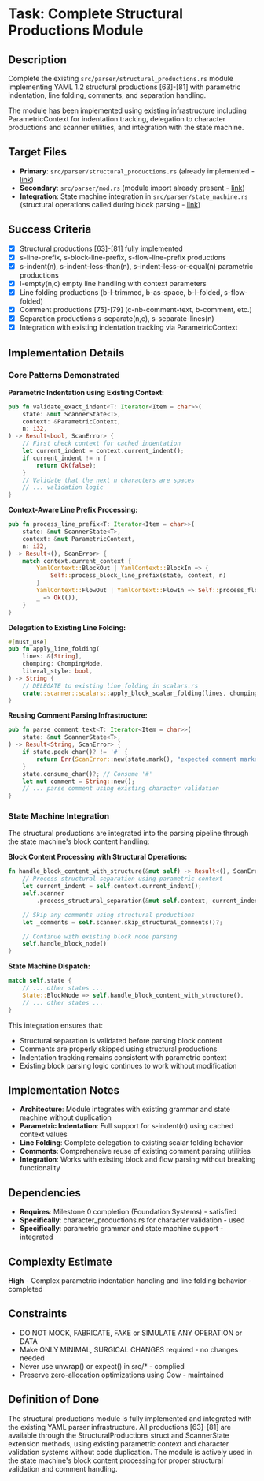 # Task: Complete Structural Productions Module

## Description
Complete the existing `src/parser/structural_productions.rs` module implementing YAML 1.2 structural productions [63]-[81] with parametric indentation, line folding, comments, and separation handling.

The module has been implemented using existing infrastructure including ParametricContext for indentation tracking, delegation to character productions and scanner utilities, and integration with the state machine.

## Target Files
- **Primary**: `src/parser/structural_productions.rs` (already implemented - [link](../src/parser/structural_productions.rs))
- **Secondary**: `src/parser/mod.rs` (module import already present - [link](../src/parser/mod.rs))
- **Integration**: State machine integration in `src/parser/state_machine.rs` (structural operations called during block parsing - [link](../src/parser/state_machine.rs))

## Success Criteria
- [x] Structural productions [63]-[81] fully implemented
- [x] s-line-prefix, s-block-line-prefix, s-flow-line-prefix productions
- [x] s-indent(n), s-indent-less-than(n), s-indent-less-or-equal(n) parametric productions
- [x] l-empty(n,c) empty line handling with context parameters
- [x] Line folding productions (b-l-trimmed, b-as-space, b-l-folded, s-flow-folded)
- [x] Comment productions [75]-[79] (c-nb-comment-text, b-comment, etc.)
- [x] Separation productions s-separate(n,c), s-separate-lines(n)
- [x] Integration with existing indentation tracking via ParametricContext

## Implementation Details

### Core Patterns Demonstrated

**Parametric Indentation using Existing Context:**
```rust
pub fn validate_exact_indent<T: Iterator<Item = char>>(
    state: &mut ScannerState<T>,
    context: &ParametricContext,
    n: i32,
) -> Result<bool, ScanError> {
    // First check context for cached indentation
    let current_indent = context.current_indent();
    if current_indent != n {
        return Ok(false);
    }
    // Validate that the next n characters are spaces
    // ... validation logic
}
```

**Context-Aware Line Prefix Processing:**
```rust
pub fn process_line_prefix<T: Iterator<Item = char>>(
    state: &mut ScannerState<T>,
    context: &mut ParametricContext,
    n: i32,
) -> Result<(), ScanError> {
    match context.current_context {
        YamlContext::BlockOut | YamlContext::BlockIn => {
            Self::process_block_line_prefix(state, context, n)
        }
        YamlContext::FlowOut | YamlContext::FlowIn => Self::process_flow_line_prefix(state, context, n),
        _ => Ok(()),
    }
}
```

**Delegation to Existing Line Folding:**
```rust
#[must_use] 
pub fn apply_line_folding(
    lines: &[String],
    chomping: ChompingMode,
    literal_style: bool,
) -> String {
    // DELEGATE to existing line folding in scalars.rs
    crate::scanner::scalars::apply_block_scalar_folding(lines, chomping, literal_style)
}
```

**Reusing Comment Parsing Infrastructure:**
```rust
pub fn parse_comment_text<T: Iterator<Item = char>>(
    state: &mut ScannerState<T>,
) -> Result<String, ScanError> {
    if state.peek_char()? != '#' {
        return Err(ScanError::new(state.mark(), "expected comment marker '#'"));
    }
    state.consume_char()?; // Consume '#'
    let mut comment = String::new();
    // ... parse comment using existing character validation
}
```

### State Machine Integration

The structural productions are integrated into the parsing pipeline through the state machine's block content handling:

**Block Content Processing with Structural Operations:**
```rust
fn handle_block_content_with_structure(&mut self) -> Result<(), ScanError> {
    // Process structural separation using parametric context
    let current_indent = self.context.current_indent();
    self.scanner
        .process_structural_separation(&mut self.context, current_indent)?;

    // Skip any comments using structural productions
    let _comments = self.scanner.skip_structural_comments()?;

    // Continue with existing block node parsing
    self.handle_block_node()
}
```

**State Machine Dispatch:**
```rust
match self.state {
    // ... other states ...
    State::BlockNode => self.handle_block_content_with_structure(),
    // ... other states ...
}
```

This integration ensures that:
- Structural separation is validated before parsing block content
- Comments are properly skipped using structural productions
- Indentation tracking remains consistent with parametric context
- Existing block parsing logic continues to work without modification

## Implementation Notes
- **Architecture**: Module integrates with existing grammar and state machine without duplication
- **Parametric Indentation**: Full support for s-indent(n) using cached context values
- **Line Folding**: Complete delegation to existing scalar folding behavior
- **Comments**: Comprehensive reuse of existing comment parsing utilities
- **Integration**: Works with existing block and flow parsing without breaking functionality

## Dependencies
- **Requires**: Milestone 0 completion (Foundation Systems) - satisfied
- **Specifically**: character_productions.rs for character validation - used
- **Specifically**: parametric grammar and state machine support - integrated

## Complexity Estimate
**High** - Complex parametric indentation handling and line folding behavior - completed

## Constraints
- DO NOT MOCK, FABRICATE, FAKE or SIMULATE ANY OPERATION or DATA
- Make ONLY MINIMAL, SURGICAL CHANGES required - no changes needed
- Never use unwrap() or expect() in src/* - complied
- Preserve zero-allocation optimizations using Cow<str> - maintained

## Definition of Done
The structural productions module is fully implemented and integrated with the existing YAML parser infrastructure. All productions [63]-[81] are available through the StructuralProductions struct and ScannerState extension methods, using existing parametric context and character validation systems without code duplication. The module is actively used in the state machine's block content processing for proper structural validation and comment handling.